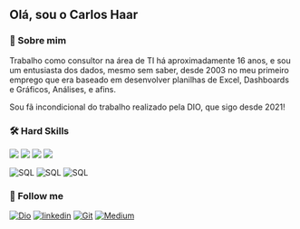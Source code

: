 ## Olá, sou o Carlos Haar

### 🚀 Sobre mim

Trabalho como consultor na área de TI há aproximadamente 16 anos, e sou um entusiasta dos dados, mesmo sem saber, desde 2003 no meu primeiro emprego que era baseado em desenvolver planilhas de Excel, Dashboards e Gráficos, Análises, e afins.

Sou fã incondicional do trabalho realizado pela DIO, que sigo desde 2021!

### 🛠 Hard Skills
[![](https://img.shields.io/badge/MS-Excel-darkgreen.svg)](https://www.microsoft.com/pt-br/microsoft-365/excel)
[![](https://img.shields.io/badge/MS-PowerBI-gold.svg)](https://powerbi.microsoft.com/pt-br/) 
[![](https://img.shields.io/badge/Python-3.7+-blue.svg)](https://www.python.org/downloads/release/python-365/) 
[![](https://img.shields.io/badge/Google-Colab-orange.svg)](https://colab.research.google.com) 

![SQL](https://img.shields.io/badge/PostgreSQL-white?style=for-the-badge&logo=postgresql&logoColor=blue)
![SQL](https://img.shields.io/badge/MariaDB-white?style=for-the-badge&logo=mariadb&logoColor=brown)
![SQL](https://img.shields.io/badge/MySQL-white?style=for-the-badge&logo=mysql&logoColor=blue)


### 🔗 Follow me

[![Dio](https://img.shields.io/badge/dio.me-blue?style=for-the-badge&logoColor=lightblue)](https://web.dio.me/users/carloshaar?tab=skills)
[![linkedin](https://img.shields.io/badge/linkedin-0A66C2?style=for-the-badge&logo=linkedin&logoColor=white)](https://www.linkedin.com/in/carloshaar)
[![Git](https://img.shields.io/badge/github-black?style=for-the-badge&logo=github&logoColor=white)](https://github.com/carloshaar)
[![Medium](https://img.shields.io/badge/Medium-white?style=for-the-badge&logo=medium&logoColor=black)](https://medium.com/@carloshaar)